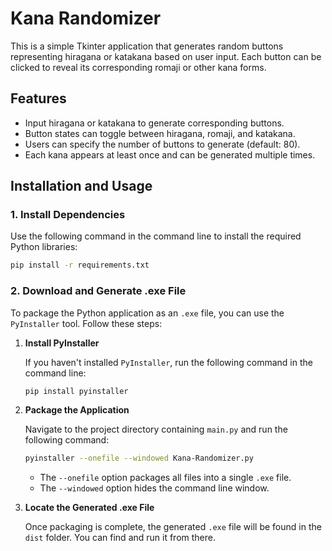 # Kana Randomizer

This is a simple Tkinter application that generates random buttons representing hiragana or katakana based on user input. Each button can be clicked to reveal its corresponding romaji or other kana forms.

## Features

- Input hiragana or katakana to generate corresponding buttons.
- Button states can toggle between hiragana, romaji, and katakana.
- Users can specify the number of buttons to generate (default: 80).
- Each kana appears at least once and can be generated multiple times.

## Installation and Usage

### 1. Install Dependencies

Use the following command in the command line to install the required Python libraries:

```bash
pip install -r requirements.txt
```

### 2. Download and Generate .exe File

To package the Python application as an `.exe` file, you can use the `PyInstaller` tool. Follow these steps:

1. **Install PyInstaller**

   If you haven't installed `PyInstaller`, run the following command in the command line:

   ```bash
   pip install pyinstaller
   ```

2. **Package the Application**

   Navigate to the project directory containing `main.py` and run the following command:

   ```bash
   pyinstaller --onefile --windowed Kana-Randomizer.py
   ```

   - The `--onefile` option packages all files into a single `.exe` file.
   - The `--windowed` option hides the command line window.

3. **Locate the Generated .exe File**

   Once packaging is complete, the generated `.exe` file will be found in the `dist` folder. You can find and run it from there.